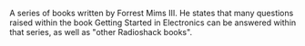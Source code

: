 A series of books written by Forrest Mims III. He states that many questions raised within the book Getting Started in Electronics can be answered within that series, as well as "other Radioshack books".